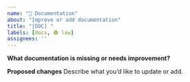 ```yaml
---
name: "📄 Documentation"
about: "Improve or add documentation"
title: "[DOC] "
labels: [docs, 🟢 low]
assignees: ''
---
```


**What documentation is missing or needs improvement?**

**Proposed changes**
Describe what you’d like to update or add.